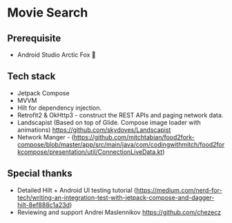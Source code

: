 # Movie Search

## Prerequisite
- Android Studio Arctic Fox 🦊

## Tech stack
- Jetpack Compose
- MVVM
- Hilt for dependency injection.
- Retrofit2 & OkHttp3 - construct the REST APIs and paging network data.
- Landscapist (Based on top of Glide. Compose image loader with animations) https://github.com/skydoves/Landscapist 
- Network Manger - (https://github.com/mitchtabian/food2fork-compose/blob/master/app/src/main/java/com/codingwithmitch/food2forkcompose/presentation/util/ConnectionLiveData.kt)


## Special thanks
- Detailed Hilt + Android UI testing tutorial (https://medium.com/nerd-for-tech/writing-an-integration-test-with-jetpack-compose-and-dagger-hilt-8ef888c1a23d)
- Reviewing and support Andrei Maslennikov https://github.com/chezecz

